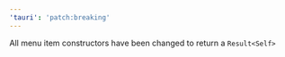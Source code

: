 ```yaml
---
'tauri': 'patch:breaking'
---
```


All menu item constructors have been changed to return a `Result<Self>`
